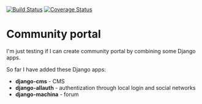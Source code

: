 [![Build Status](https://travis-ci.org/flaiming/community-portal.svg?branch=master)](https://travis-ci.org/flaiming/community-portal)
[![Coverage Status](https://coveralls.io/repos/github/flaiming/community-portal/badge.svg?branch=master)](https://coveralls.io/github/flaiming/community-portal?branch=master)

# Community portal

I'm just testing if I can create community portal by combining some Django apps.

So far I have added these Django apps:

* __django-cms__ - CMS
* __django-allauth__ - authentization through local login and social networks
* __django-machina__ - forum

